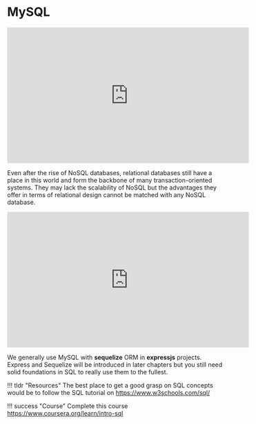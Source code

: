 # MySQL

<iframe width="560" height="315" src="https://www.youtube.com/embed/zsjvFFKOm3c" title="YouTube video player" frameborder="0" allow="accelerometer; autoplay; clipboard-write; encrypted-media; gyroscope; picture-in-picture" allowfullscreen></iframe>

Even after the rise of NoSQL databases, relational databases still have a place in this world and form the backbone of many transaction-oriented systems.
They may lack the scalability of NoSQL but the advantages they offer in terms of relational design cannot be matched with any NoSQL database.

<iframe width="560" height="315" src="https://www.youtube.com/embed/Cz3WcZLRaWc" title="YouTube video player" frameborder="0" allow="accelerometer; autoplay; clipboard-write; encrypted-media; gyroscope; picture-in-picture" allowfullscreen></iframe>


We generally use MySQL with **sequelize** ORM in **expressjs** projects. Express and Sequelize will be introduced in later chapters but you still need solid foundations in SQL to really use them to the fullest.


!!! tldr "Resources"
    The best place to get a good grasp on SQL concepts would be to follow the SQL tutorial on <a target="_blank" href="https://www.w3schools.com/sql/">https://www.w3schools.com/sql/</a>

!!! success "Course"
    Complete this course<br>
    <a target="_blank" href="https://www.coursera.org/learn/intro-sql">https://www.coursera.org/learn/intro-sql</a>
